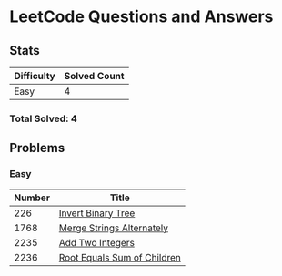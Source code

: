 # LeetCode Questions and Answers

## Stats

| Difficulty | Solved Count |
| --- | --- |
| Easy | 4 |

### Total Solved: 4

## Problems

### Easy

| Number | Title |
| --- | --- |
| 226 | [Invert Binary Tree](./0226-invert-binary-tree) |
| 1768 | [Merge Strings Alternately](./1768-merge-strings-alternately) |
| 2235 | [Add Two Integers](./2235-add-two-integers) |
| 2236 | [Root Equals Sum of Children](./2236-root-equals-sum-of-children) |

